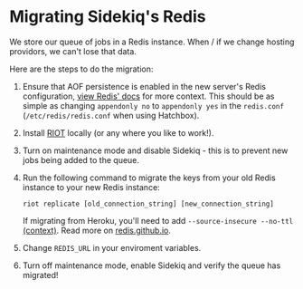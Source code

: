 # Migrating Sidekiq's Redis

We store our queue of jobs in a Redis instance. When / if we change hosting providors, we can't lose that data.

Here are the steps to do the migration:

1) Ensure that AOF persistence is enabled in the new server's Redis configuration, [view Redis' docs](https://redis.io/docs/latest/operate/oss_and_stack/management/persistence/) for more context. This should be as simple as changing `appendonly no` to `appendonly yes` in the `redis.conf` (`/etc/redis/redis.conf` when using Hatchbox).
2) Install [RIOT](https://github.com/redis/riot) locally (or any where you like to work!).
3) Turn on maintenance mode and disable Sidekiq - this is to prevent new jobs being added to the queue.
4) Run the following command to migrate the keys from your old Redis instance to your new Redis instance:
  
    ```
    riot replicate [old_connection_string] [new_connection_string]
    ```
    
    If migrating from Heroku, you'll need to add `--source-insecure --no-ttl` [(context)](https://stackoverflow.com/questions/65042551/ssl-certification-verify-failed-on-heroku-redis/). Read more on [redis.github.io](https://redis.github.io/riot/#_replication).
5) Change `REDIS_URL` in your enviroment variables.
6) Turn off maintenance mode, enable Sidekiq and verify the queue has migrated!

